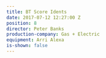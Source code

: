 ```yaml
---
title: BT Score Idents
date: 2017-07-12 12:27:00 Z
position: 8
director: Peter Banks
production-company: Gas + Electric
equipment: Arri Alexa
is-shown: false
---
```


